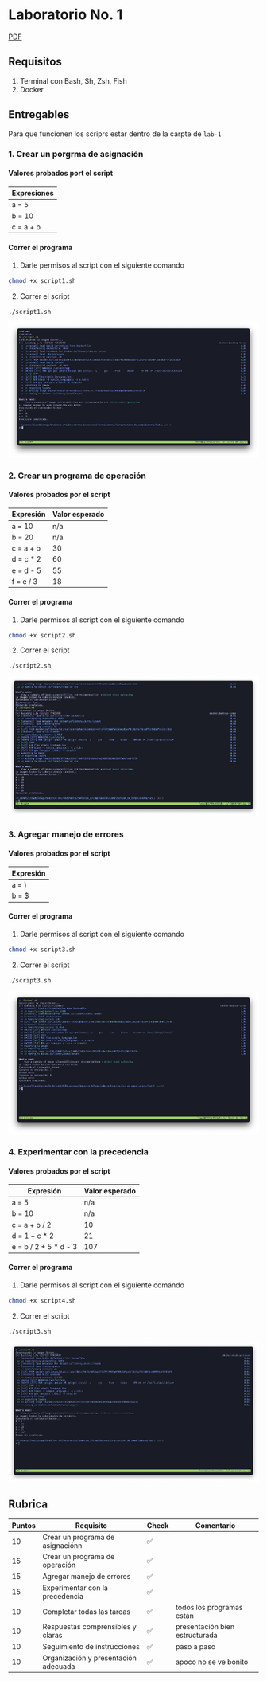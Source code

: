 # Laboratorio No. 1

[PDF](https://github.com/mvrcentes/Construction_de_compiladores/blob/Lab-1/lab-1/Laboratorio_No1.pdf)

## Requisitos
1. Terminal con Bash, Sh, Zsh, Fish
2. Docker 

## Entregables

Para que funcionen los scriprs estar dentro de la carpte de `lab-1`

### 1. Crear un porgrma de asignación 

#### Valores probados port el script 
| Expresiones |
| ---- |
| a = 5 |
| b = 10 | 
| c = a + b |

#### Correr el programa

1. Darle permisos al script con el siguiente comando
```bash
chmod +x script1.sh
```
2. Correr el script 
```bash
./script1.sh
```

![](https://github.com/mvrcentes/Construction_de_compiladores/blob/Lab-1/lab-1/images/entregable-1.png?raw=true)

### 2. Crear un programa de operación

#### Valores probados por el script 
| Expresión | Valor esperado |
| ---- | ---- |
| a = 10 | n/a |
| b = 20 | n/a |
| c = a + b | 30 |
| d = c * 2 | 60 |
| e = d - 5 | 55 |
| f = e / 3 | 18 |

#### Correr el programa

1. Darle permisos al script con el siguiente comando
```bash
chmod +x script2.sh
```
2. Correr el script 
```bash
./script2.sh
```
![](https://github.com/mvrcentes/Construction_de_compiladores/blob/Lab-1/lab-1/images/entregable-2.png?raw=true)

### 3. Agregar manejo de errores

#### Valores probados por el script 
| Expresión | 
| ---- | 
| a = ) |
| b = $ | 

#### Correr el programa

1. Darle permisos al script con el siguiente comando
```bash
chmod +x script3.sh
```
2. Correr el script 
```bash
./script3.sh
```

![](https://github.com/mvrcentes/Construction_de_compiladores/blob/Lab-1/lab-1/images/entregable-3.png?raw=true)

### 4. Experimentar con la precedencia

#### Valores probados por el script 
| Expresión | Valor esperado |
| ---- | ---- |
| a = 5 | n/a | 
| b = 10 | n/a | 
| c = a + b / 2 | 10 | 
| d = 1 + c * 2 | 21 | 
| e = b / 2 + 5 * d - 3 | 107 | 

#### Correr el programa

1. Darle permisos al script con el siguiente comando
```bash
chmod +x script4.sh
```
2. Correr el script 
```bash
./script3.sh
```

![](https://github.com/mvrcentes/Construction_de_compiladores/blob/Lab-1/lab-1/images/entregable-4.png?raw=true)

## Rubrica 
| Puntos | Requisito | Check | Comentario |
|----|----|----|----|
10 | Crear un programa de asignaciónn | ✅ | 
15 | Crear un programa de operación | ✅ | 
15 | Agregar manejo de errores | ✅ | 
15 | Experimentar con la precedencia | ✅ | 
10 | Completar todas las tareas | ✅ | todos los programas están
10 | Respuestas comprensibles y claras | ✅ | presentación bien estructurada
10 | Seguimiento de instrucciones | ✅ | paso a paso | 
10 | Organización y presentación adecuada | ✅ | apoco no se ve bonito | 